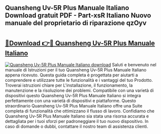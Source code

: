 ## Quansheng Uv-5R Plus Manuale Italiano Download gratuit PDF - Part-xsR Italiano Nuovo manuale del proprietario di riparazione qzOyv

# <h2><a href="http://dfecp4.blite.top/?on=Quansheng+Uv-5R+Plus+Manuale+Italiano">🔗Download 👉🔴 Quansheng Uv-5R Plus Manuale Italiano</a></h2>

[![Quansheng Uv-5R Plus Manuale Italiano download](https://i.imgur.com/lujVjoI.png)](http://dfecp4.blite.top/?on=Quansheng+Uv-5R+Plus+Manuale+Italiano)
Saluti e benvenuto nel manuale di Istruzioni per il tuo Quansheng Uv-5R Plus Manuale Italiano appena ricevuto. Questa guida completa è progettata per aiutarti a comprendere e utilizzare tutte le funzionalità e i vantaggi del tuo Prodotto. Troverai istruzioni chiare per L'installazione, il funzionamento, la manutenzione e la risoluzione dei problemi. Compatibile con una varietà di dispositivi questo Quansheng Uv-5R Plus Manuale Italiano si integra perfettamente con una varietà di dispositivi e piattaforme. Questo straordinario Quansheng Uv-5R Plus Manuale Italiano offre una Suite completa di funzionalità che ottimizzano il flusso di lavoro. Confidiamo che Quansheng Uv-5R Plus Manuale Italiano sia stata una risorsa accurata e dettagliata per i tuoi sforzi per padroneggiare il tuo nuovo dispositivo. In caso di domande o dubbi, contattare il nostro team di assistenza clienti.
